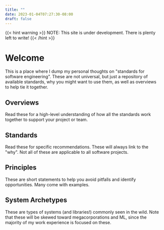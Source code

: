 ```yaml
---
title: ""
date: 2023-01-04T07:27:30-08:00
draft: false
---
```


{{< hint warning >}}
NOTE: This site is under development. There is plenty left to write!
{{< /hint >}}

# Welcome

This is a place where I dump my personal thoughts on "standards for software engineering". These are not universal, but just a repository of available standards, why you might want to use them, as well as overviews to help tie it together.

## Overviews

Read these for a high-level understanding of how all the standards work together to support your project or team.

## Standards

Read these for specific recommendations. These will always link to the "why". Not all of these are applicable to all software projects.

## Principles

These are short statements to help you avoid pitfalls and identify opportunities. Many come with examples.

## System Archetypes

These are types of systems (and libraries!) commonly seen in the wild. Note that these will be skewed toward megacorporations and ML, since the majority of my work experience is focused on these.
